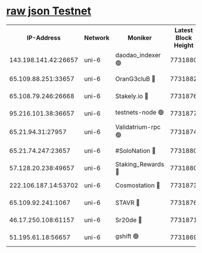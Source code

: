 [raw json Testnet](https://rpc-check.junot.stavr.tech/junot/rpc-junot-result.json)
=


<table><tr><th>IP-Address</th><th>Network</th><th>Moniker</th><th>Latest Block Height</th><th>Earliest Block Height</th><th>Catching Up</th><th>Tx Index</th><th>Voting Power</th><th>Scan Time</th></tr><tr><td>143.198.141.42:26657</td><td>uni-6</td><td>daodao_indexer 🟢</td><td>7731880</td><td>1</td><td>False</td><td>off</td><td>0</td><td>2024-02-06T06:44:54.519404158UTC</td></tr><tr><td>65.109.88.251:33657</td><td>uni-6</td><td>OranG3cluB 🔴</td><td>7731882</td><td>1138541</td><td>False</td><td>on</td><td>11</td><td>2024-02-06T06:44:59.283889417UTC</td></tr><tr><td>65.108.79.246:26668</td><td>uni-6</td><td>Stakely.io 🔴</td><td>7731876</td><td>1570872</td><td>False</td><td>on</td><td>1766821</td><td>2024-02-06T06:44:44.645874643UTC</td></tr><tr><td>95.216.101.38:36657</td><td>uni-6</td><td>testnets-node 🟢</td><td>7731877</td><td>1615130</td><td>False</td><td>on</td><td>0</td><td>2024-02-06T06:44:47.095574164UTC</td></tr><tr><td>65.21.94.31:27957</td><td>uni-6</td><td>Validatrium-rpc 🟢</td><td>7731874</td><td>2943363</td><td>False</td><td>on</td><td>0</td><td>2024-02-06T06:44:39.909865662UTC</td></tr><tr><td>65.21.74.247:23657</td><td>uni-6</td><td>#SoloNation 🔴</td><td>7731880</td><td>5208001</td><td>False</td><td>on</td><td>112</td><td>2024-02-06T06:44:53.642968673UTC</td></tr><tr><td>57.128.20.238:49657</td><td>uni-6</td><td>Staking_Rewards 🔴</td><td>7731880</td><td>6514618</td><td>False</td><td>on</td><td>1008</td><td>2024-02-06T06:44:54.808222419UTC</td></tr><tr><td>222.106.187.14:53702</td><td>uni-6</td><td>Cosmostation 🔴</td><td>7731873</td><td>7473037</td><td>False</td><td>on</td><td>109003</td><td>2024-02-06T06:44:37.528132916UTC</td></tr><tr><td>65.109.92.241:1067</td><td>uni-6</td><td>STAVR 🔴</td><td>7731876</td><td>7502372</td><td>False</td><td>on</td><td>6054</td><td>2024-02-06T06:44:44.341105174UTC</td></tr><tr><td>46.17.250.108:61157</td><td>uni-6</td><td>Sr20de 🔴</td><td>7731871</td><td>7533733</td><td>False</td><td>on</td><td>37</td><td>2024-02-06T06:44:32.116767666UTC</td></tr><tr><td>51.195.61.18:56657</td><td>uni-6</td><td>gshift 🟢</td><td>7731869</td><td>7691417</td><td>False</td><td>on</td><td>0</td><td>2024-02-06T06:44:25.540901441UTC</td></tr></table>